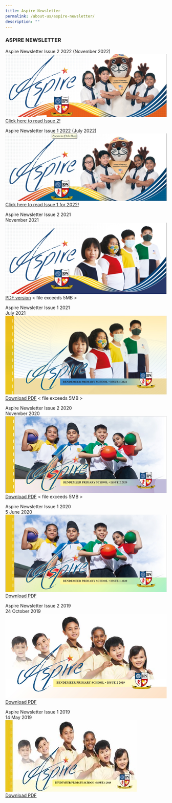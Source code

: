 ```yaml
---
title: Aspire Newsletter
permalink: /about-us/aspire-newsletter/
description: ""
---
```

### ASPIRE NEWSLETTER
Aspire Newsletter Issue 2 2022
(November 2022)
![Cover page for Aspire Newsletter Issue 2 2022](/images/aspire_issue2_2022.jpg)
[Click here to read Issue 2!](https://drive.google.com/file/d/197xUx_6Gs3fXeRHT_yd7yaP17W45YohM/view?usp=share_link)

Aspire Newsletter Issue 1 2022
(July 2022)
![Cover page for ASPIRE Newsletter 2022 Issue 1](/images/aspire2022_1.jpg)
[Click here to read Issue 1 for 2022!](https://drive.google.com/file/d/1p7hPY5K-hgTx5Euh18dWc1MOLWyo8fMz/view?usp=share_link)

  
Aspire Newsletter Issue 2 2021  
November 2021  
![Newsletter Issue 1 2021.jpg](/images/newsletter%202%202021.jpg)
[PDF version](https://bendemeerpri-moe-edu-sg-admin.cwp.sg/qql/slot/u939/2021%20Matters/2021%20Newsletter/Aspire%202021%20Issue2.pdf)  < file exceeds 5MB >
  
Aspire Newsletter Issue 1 2021  
July 2021
![Newsletter July 2021.jpg](/images/Newsletter%20July%202021.jpg)
[Download PDF](https://bendemeerpri-moe-edu-sg-admin.cwp.sg/qql/slot/u939/2021%20Letters/Term%203%202021/Aspire%202021%20Issue1v3.pdf)   < file exceeds 5MB >
  
Aspire Newsletter Issue 2 2020  
November 2020  
![Aspire Newsletter cover page_Nov 2020.jpg](/images/Aspire%20Newsletter%20cover%20page_Nov%202020.jpg)
[Download PDF](https://bendemeerpri-moe-edu-sg-admin.cwp.sg/qql/slot/u939/2020%20non-PG/ASPIRE%20Newsletter/AACOHX~J.PDF)  < file exceeds 5MB >
  
Aspire Newsletter Issue 1 2020  
5 June 2020  
![Aspire2020 1.jpg](/images/Aspire2020_1.jpg)  
[Download PDF](/files/Aspire%202020%20Issue1%20online.pdf)
  
Aspire Newsletter Issue 2 2019  
24 October 2019  
![Aspire Newsletter 2 cover page.jpg](/images/Aspire%20Newsletter%202%20cover%20page.jpg)
[Download PDF](/files/Aspire%20Newsletter%202nd%20Issue%20(FINAL).pdf) 

Aspire Newsletter Issue 1 2019  
14 May 2019  
![aspire.jpg](/images/aspire.jpg)  
[Download PDF](/files/Aspire%20Newsletter%20web.pdf)